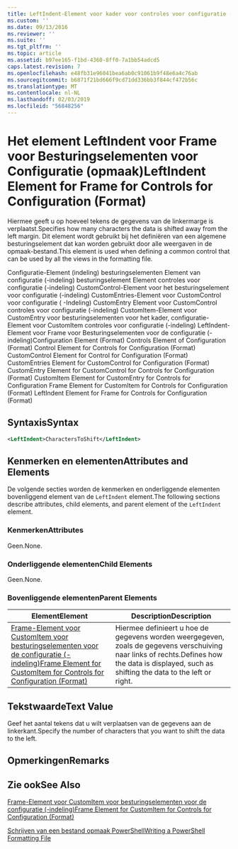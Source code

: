 ```yaml
---
title: LeftIndent-Element voor kader voor controles voor configuratie (-indeling) | Microsoft Docs
ms.custom: ''
ms.date: 09/13/2016
ms.reviewer: ''
ms.suite: ''
ms.tgt_pltfrm: ''
ms.topic: article
ms.assetid: b97ee165-f1bd-4360-8ff0-7a1bb54adcd5
caps.latest.revision: 7
ms.openlocfilehash: e48fb31e96041bea6ab0c91061b9f48e6a4c76ab
ms.sourcegitcommit: b6871f21bd666f9cd71dd336bb3f844cf472b56c
ms.translationtype: MT
ms.contentlocale: nl-NL
ms.lasthandoff: 02/03/2019
ms.locfileid: "56848256"
---
```

# <a name="leftindent-element-for-frame-for-controls-for-configuration-format"></a><span data-ttu-id="42145-102">Het element LeftIndent voor Frame voor Besturingselementen voor Configuratie (opmaak)</span><span class="sxs-lookup"><span data-stu-id="42145-102">LeftIndent Element for Frame for Controls for Configuration (Format)</span></span>

<span data-ttu-id="42145-103">Hiermee geeft u op hoeveel tekens de gegevens van de linkermarge is verplaatst.</span><span class="sxs-lookup"><span data-stu-id="42145-103">Specifies how many characters the data is shifted away from the left margin.</span></span> <span data-ttu-id="42145-104">Dit element wordt gebruikt bij het definiëren van een algemene besturingselement dat kan worden gebruikt door alle weergaven in de opmaak-bestand.</span><span class="sxs-lookup"><span data-stu-id="42145-104">This element is used when defining a common control that can be used by all the views in the formatting file.</span></span>

<span data-ttu-id="42145-105">Configuratie-Element (indeling) besturingselementen Element van configuratie (-indeling) besturingselement Element controles voor configuratie (-indeling) CustomControl-Element voor het besturingselement voor configuratie (-indeling) CustomEntries-Element voor CustomControl voor configuratie ( -Indeling) CustomEntry Element voor CustomControl controles voor configuratie (-indeling) CustomItem-Element voor CustomEntry voor besturingselementen voor het kader, configuratie-Element voor CustomItem controles voor configuratie (-indeling) LeftIndent-Element voor Frame voor Besturingselementen voor de configuratie (-indeling)</span><span class="sxs-lookup"><span data-stu-id="42145-105">Configuration Element (Format) Controls Element of Configuration (Format) Control Element for Controls for Configuration (Format) CustomControl Element for Control for Configuration (Format) CustomEntries Element for CustomControl for Configuration (Format) CustomEntry Element for CustomControl for Controls for Configuration (Format) CustomItem Element for CustomEntry for Controls for Configuration Frame Element for CustomItem for Controls for Configuration (Format) LeftIndent Element for Frame for Controls for Configuration (Format)</span></span>

## <a name="syntax"></a><span data-ttu-id="42145-106">Syntaxis</span><span class="sxs-lookup"><span data-stu-id="42145-106">Syntax</span></span>

```xml
<LeftIndent>CharactersToShift</LeftIndent>
```

## <a name="attributes-and-elements"></a><span data-ttu-id="42145-107">Kenmerken en elementen</span><span class="sxs-lookup"><span data-stu-id="42145-107">Attributes and Elements</span></span>

<span data-ttu-id="42145-108">De volgende secties worden de kenmerken en onderliggende elementen bovenliggend element van de `LeftIndent` element.</span><span class="sxs-lookup"><span data-stu-id="42145-108">The following sections describe attributes, child elements, and parent element of the `LeftIndent` element.</span></span>

### <a name="attributes"></a><span data-ttu-id="42145-109">Kenmerken</span><span class="sxs-lookup"><span data-stu-id="42145-109">Attributes</span></span>

<span data-ttu-id="42145-110">Geen.</span><span class="sxs-lookup"><span data-stu-id="42145-110">None.</span></span>

### <a name="child-elements"></a><span data-ttu-id="42145-111">Onderliggende elementen</span><span class="sxs-lookup"><span data-stu-id="42145-111">Child Elements</span></span>

<span data-ttu-id="42145-112">Geen.</span><span class="sxs-lookup"><span data-stu-id="42145-112">None.</span></span>

### <a name="parent-elements"></a><span data-ttu-id="42145-113">Bovenliggende elementen</span><span class="sxs-lookup"><span data-stu-id="42145-113">Parent Elements</span></span>

|<span data-ttu-id="42145-114">Element</span><span class="sxs-lookup"><span data-stu-id="42145-114">Element</span></span>|<span data-ttu-id="42145-115">Description</span><span class="sxs-lookup"><span data-stu-id="42145-115">Description</span></span>|
|-------------|-----------------|
|[<span data-ttu-id="42145-116">Frame-Element voor CustomItem voor besturingselementen voor de configuratie (-indeling)</span><span class="sxs-lookup"><span data-stu-id="42145-116">Frame Element for CustomItem for Controls for Configuration (Format)</span></span>](./frame-element-for-customitem-for-controls-for-configuration-format.md)|<span data-ttu-id="42145-117">Hiermee definieert u hoe de gegevens worden weergegeven, zoals de gegevens verschuiving naar links of rechts.</span><span class="sxs-lookup"><span data-stu-id="42145-117">Defines how the data is displayed, such as shifting the data to the left or right.</span></span>|

## <a name="text-value"></a><span data-ttu-id="42145-118">Tekstwaarde</span><span class="sxs-lookup"><span data-stu-id="42145-118">Text Value</span></span>

<span data-ttu-id="42145-119">Geef het aantal tekens dat u wilt verplaatsen van de gegevens aan de linkerkant.</span><span class="sxs-lookup"><span data-stu-id="42145-119">Specify the number of characters that you want to shift the data to the left.</span></span>

## <a name="remarks"></a><span data-ttu-id="42145-120">Opmerkingen</span><span class="sxs-lookup"><span data-stu-id="42145-120">Remarks</span></span>

## <a name="see-also"></a><span data-ttu-id="42145-121">Zie ook</span><span class="sxs-lookup"><span data-stu-id="42145-121">See Also</span></span>

[<span data-ttu-id="42145-122">Frame-Element voor CustomItem voor besturingselementen voor de configuratie (-indeling)</span><span class="sxs-lookup"><span data-stu-id="42145-122">Frame Element for CustomItem for Controls for Configuration (Format)</span></span>](./frame-element-for-customitem-for-controls-for-configuration-format.md)

[<span data-ttu-id="42145-123">Schrijven van een bestand opmaak PowerShell</span><span class="sxs-lookup"><span data-stu-id="42145-123">Writing a PowerShell Formatting File</span></span>](./writing-a-powershell-formatting-file.md)
